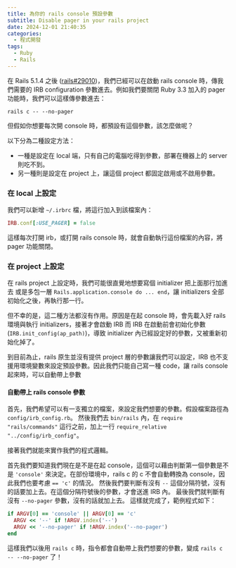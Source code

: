 ```yaml
---
title: 為你的 rails console 預設參數
subtitle: Disable pager in your rails project
date: 2024-12-01 21:40:35
categories:
  - 程式開發
tags:
  - Ruby
  - Rails
---
```


在 Rails 5.1.4 之後 ([rails#29010](https://github.com/rails/rails/pull/29010))，我們已經可以在啟動 rails console 時，傳我們需要的 IRB configuration 參數進去。例如我們要關閉 Ruby 3.3 加入的 pager 功能時，我們可以這樣傳參數進去：

```
rails c -- --no-pager
```

但假如你想要每次開 console 時，都預設有這個參數，該怎麼做呢？

以下分為二種設定方法：
- 一種是設定在 local 端，只有自己的電腦吃得到參數，部署在機器上的 server 則吃不到。
- 另一種則是設定在 project 上，讓這個 project 都固定啟用或不啟用參數。

### 在 local 上設定

我們可以新增 `~/.irbrc` 檔，將這行加入到該檔案內：

```rb
IRB.conf[:USE_PAGER] = false
```

這樣每次打開 irb，或打開 rails console 時，就會自動執行這份檔案的內容，將 pager 功能關閉。

### 在 project 上設定

在 rails project 上設定時，我們可能很直覺地想要寫個 initializer 把上面那行加進去
或是多包一層 `Rails.application.console do ... end`，讓 initializers 全部初始化之後，再執行那一行。

但不幸的是，這二種方法都沒有作用。原因是在起 console 時，會先載入好 rails 環境與執行 initializers，接著才會啟動 IRB
而 IRB 在啟動前會初始化參數 (`IRB.init_config(ap_path)`)，導致 initializer 內已經設定好的參數，又被重新初始化掉了。

到目前為止，rails 原生並沒有提供 project 層的參數讓我們可以設定，IRB 也不支援用環境變數來設定預設參數。因此我們只能自己寫一種 code，讓 rails console 起來時，可以自動帶上參數

#### 自動帶上 rails console 參數

首先，我們希望可以有一支獨立的檔案，來設定我們想要的參數。假設檔案路徑為 `config/irb_config.rb`。 
然後我們去 `bin/rails` 內，在 `require "rails/commands"` 這行之前，加上一行 `require_relative "../config/irb_config"`。

接著我們就能來實作我們的程式邏輯。

首先我們要知道我們現在是不是在起 console，這個可以藉由判斷第一個參數是不是 `'console'` 來決定。在部份環境中，rails c 的 c 不會自動轉換為 console，因此我們也要考慮 `== 'c'` 的情況。
然後我們要判斷有沒有 `--` 這個分隔符號，沒有的話要加上去。在這個分隔符號後的參數，才會送進 IRB 內。
最後我們就判斷有沒有 `--no-pager` 參數，沒有的話就加上去。
這樣就完成了，範例程式如下：

```rb
if ARGV[0] == 'console' || ARGV[0] == 'c'
  ARGV << '--' if !ARGV.index('--')
  ARGV << '--no-pager' if !ARGV.index('--no-pager')
end
```

這樣我們以後用 `rails c` 時，指令都會自動帶上我們想要的參數，變成 `rails c -- --no-pager` 了！




